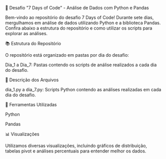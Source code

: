 🚀 Desafio "7 Days of Code" - Análise de Dados com Python e Pandas

Bem-vindo ao repositório do desafio 7 Days of Code! Durante sete dias, mergulhamos em análise de dados utilizando Python e a biblioteca Pandas. Confira abaixo a estrutura do repositório e como utilizar os scripts para explorar as análises.


📚 Estrutura do Repositório

O repositório está organizado em pastas por dia do desafio:

Dia_1 a Dia_7: Pastas contendo os scripts de análise realizados a cada dia do desafio.

📂 Descrição dos Arquivos

dia_1.py a dia_7.py: Scripts Python contendo as análises realizadas em cada dia do desafio.

🔧 Ferramentas Utilizadas

Python

Pandas

📊 Visualizações

Utilizamos diversas visualizações, incluindo gráficos de distribuição, tabelas pivot e análises percentuais para entender melhor os dados.
